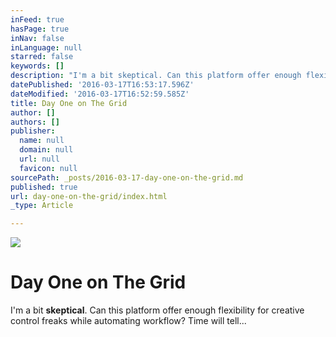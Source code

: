 ```yaml
---
inFeed: true
hasPage: true
inNav: false
inLanguage: null
starred: false
keywords: []
description: "I'm a bit skeptical. Can this platform offer enough flexibility for creative control freaks while automating workflow? Time will tell...\_"
datePublished: '2016-03-17T16:53:17.596Z'
dateModified: '2016-03-17T16:52:59.585Z'
title: Day One on The Grid
author: []
authors: []
publisher:
  name: null
  domain: null
  url: null
  favicon: null
sourcePath: _posts/2016-03-17-day-one-on-the-grid.md
published: true
url: day-one-on-the-grid/index.html
_type: Article

---
```

![](https://the-grid-user-content.s3-us-west-2.amazonaws.com/859c7c08-ac81-4c62-8dc0-faf18ddc8de0.jpg)

# Day One on The Grid

I'm a bit **skeptical**. Can this platform offer enough flexibility for creative control freaks while automating workflow? Time will tell...